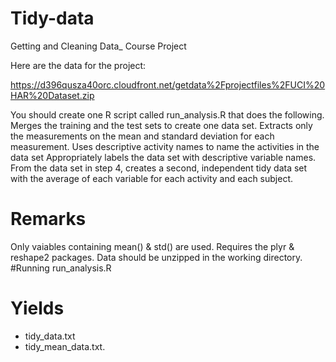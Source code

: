 # Tidy-data
Getting and Cleaning Data_ Course Project

Here are the data for the project: 

https://d396qusza40orc.cloudfront.net/getdata%2Fprojectfiles%2FUCI%20HAR%20Dataset.zip 

 You should create one R script called run_analysis.R that does the following. 
Merges the training and the test sets to create one data set.
Extracts only the measurements on the mean and standard deviation for each measurement. 
Uses descriptive activity names to name the activities in the data set
Appropriately labels the data set with descriptive variable names. 
From the data set in step 4, creates a second, independent tidy data set with the average of each variable for each activity and each subject.
# Remarks
Only vaiables containing mean() & std() are used.
Requires the plyr & reshape2 packages.
Data should be unzipped in the working directory.
#Running
run_analysis.R
# Yields
-  tidy_data.txt
-  tidy_mean_data.txt.

